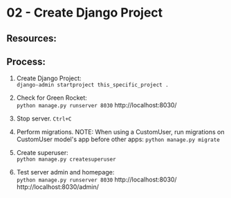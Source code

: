 # 02 - Create Django Project

## Resources:

## Process:

1. Create Django Project:  
`django-admin startproject this_specific_project .`

1. Check for Green Rocket:  
`python manage.py runserver 8030`
http://localhost:8030/

1. Stop server.
`Ctrl+C`

1. Perform migrations. NOTE: When using a CustomUser, run migrations on CustomUser model's app before other apps:
`python manage.py migrate`

1. Create superuser:  
`python manage.py createsuperuser`

1. Test server admin and homepage:  
`python manage.py runserver 8030`
http://localhost:8030/
http://localhost:8030/admin/


